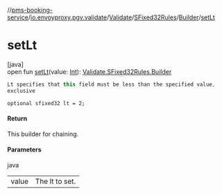 //[pms-booking-service](../../../../../index.md)/[io.envoyproxy.pgv.validate](../../../index.md)/[Validate](../../index.md)/[SFixed32Rules](../index.md)/[Builder](index.md)/[setLt](set-lt.md)

# setLt

[java]\
open fun [setLt](set-lt.md)(value: [Int](https://kotlinlang.org/api/core/kotlin-stdlib/kotlin/-int/index.html)): [Validate.SFixed32Rules.Builder](index.md)

```kotlin
Lt specifies that this field must be less than the specified value,
exclusive

```
`optional sfixed32 lt = 2;`

#### Return

This builder for chaining.

#### Parameters

java

| | |
|---|---|
| value | The lt to set. |